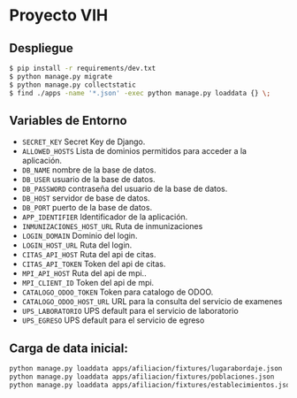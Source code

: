 # Proyecto VIH


## Despliegue

```sh
$ pip install -r requirements/dev.txt
$ python manage.py migrate
$ python manage.py collectstatic
$ find ./apps -name '*.json' -exec python manage.py loaddata {} \;
```

## Variables de Entorno

* `SECRET_KEY` Secret Key de Django.
* `ALLOWED_HOSTS` Lista de dominios permitidos para acceder a la aplicación.
* `DB_NAME` nombre de la base de datos.
* `DB_USER` usuario de la base de datos.
* `DB_PASSWORD` contraseña del usuario de la base de datos.
* `DB_HOST` servidor de base de datos.
* `DB_PORT` puerto de la base de datos.
* `APP_IDENTIFIER` Identificador de la aplicación.
* `INMUNIZACIONES_HOST_URL` Ruta de inmunizaciones
* `LOGIN_DOMAIN` Dominio del login.
* `LOGIN_HOST_URL` Ruta del login.
* `CITAS_API_HOST` Ruta del api de citas.
* `CITAS_API_TOKEN` Token del api de citas.
* `MPI_API_HOST` Ruta del api de mpi..
* `MPI_CLIENT_ID` Token del api de mpi.
* `CATALOGO_ODOO_TOKEN` Token para catalogo de ODOO.
* `CATALOGO_ODOO_HOST_URL` URL para la consulta del servicio de examenes
* `UPS_LABORATORIO` UPS default para el servicio de laboratorio
* `UPS_EGRESO` UPS default para el servicio de egreso

## Carga de data inicial:

```bash
python manage.py loaddata apps/afiliacion/fixtures/lugarabordaje.json
python manage.py loaddata apps/afiliacion/fixtures/poblaciones.json
python manage.py loaddata apps/afiliacion/fixtures/establecimientos.json
```

